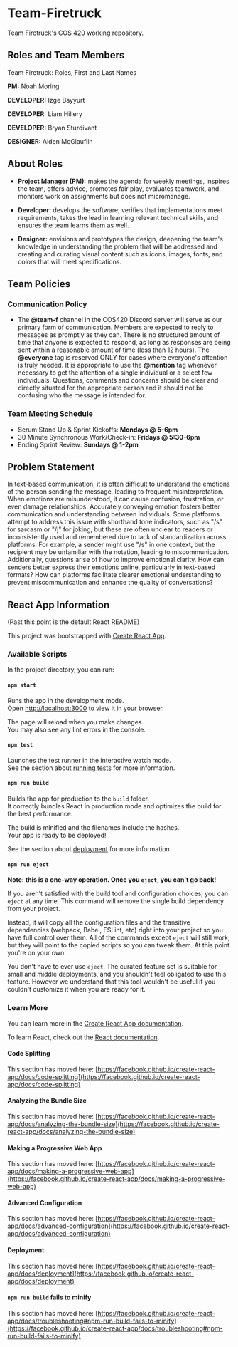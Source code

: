 # Team-Firetruck
Team Firetruck's COS 420 working repository.


## Roles and Team Members
Team Firetruck: Roles, First and Last Names


**PM:** Noah Moring

**DEVELOPER:** Izge Bayyurt

**DEVELOPER:** Liam Hillery

**DEVELOPER:** Bryan Sturdivant

**DESIGNER:** Aiden McGlauflin


## About Roles

- **Project Manager (PM):** makes the agenda for weekly meetings, inspires the team, offers advice, promotes fair play, evaluates teamwork, and monitors work on assignments but does not micromanage.

- **Developer:** develops the software, verifies that implementations meet requirements, takes the lead in learning relevant technical skills, and ensures the team learns them as well.

- **Designer:** envisions and prototypes the design, deepening the team's knowledge in understanding the problem that will be addressed and creating and curating visual content such as icons, images, fonts, and colors that will meet specifications.


## Team Policies

### Communication Policy
- The **@team-f** channel in the COS420 Discord server will serve as our primary form of communication. Members are expected to reply to messages as promptly as they can. There is no structured amount of time that anyone is expected to respond, as long as responses are being sent within a reasonable amount of time (less than 12 hours). The **@everyone** tag is reserved ONLY for cases where everyone's attention is truly needed. It is appropriate to use the **@mention** tag whenever necessary to get the attention of a single individual or a select few individuals. Questions, comments and concerns should be clear and directly situated for the appropriate person and it should not be confusing who the message is intended for.


### Team Meeting Schedule

- Scrum Stand Up & Sprint Kickoffs: **Mondays @ 5-6pm**
- 30 Minute Synchronous Work/Check-in: **Fridays @ 5:30-6pm**
- Ending Sprint Review: **Sundays @ 1-2pm**


## Problem Statement

In text-based communication, it is often difficult to understand the emotions of the person sending the message, leading to frequent misinterpretation. When emotions are misunderstood, it can cause confusion, frustration, or even damage relationships. Accurately conveying emotion fosters better communication and understanding between individuals. Some platforms attempt to address this issue with shorthand tone indicators, such as "/s" for sarcasm or "/j" for joking, but these are often unclear to readers or inconsistently used and remembered due to lack of standardization across platforms. For example, a sender might use "/s" in one context, but the recipient may be unfamiliar with the notation, leading to miscommunication. Additionally, questions arise of how to improve emotional clarity. How can senders better express their emotions online, particularly in text-based formats? How can platforms facilitate clearer emotional understanding to prevent miscommunication and enhance the quality of conversations? 

## React App Information

(Past this point is the default React README)

This project was bootstrapped with [Create React App](https://github.com/facebook/create-react-app).

### Available Scripts

In the project directory, you can run:

#### `npm start`

Runs the app in the development mode.\
Open [http://localhost:3000](http://localhost:3000) to view it in your browser.

The page will reload when you make changes.\
You may also see any lint errors in the console.

#### `npm test`

Launches the test runner in the interactive watch mode.\
See the section about [running tests](https://facebook.github.io/create-react-app/docs/running-tests) for more information.

#### `npm run build`

Builds the app for production to the `build` folder.\
It correctly bundles React in production mode and optimizes the build for the best performance.

The build is minified and the filenames include the hashes.\
Your app is ready to be deployed!

See the section about [deployment](https://facebook.github.io/create-react-app/docs/deployment) for more information.

#### `npm run eject`

**Note: this is a one-way operation. Once you `eject`, you can't go back!**

If you aren't satisfied with the build tool and configuration choices, you can `eject` at any time. This command will remove the single build dependency from your project.

Instead, it will copy all the configuration files and the transitive dependencies (webpack, Babel, ESLint, etc) right into your project so you have full control over them. All of the commands except `eject` will still work, but they will point to the copied scripts so you can tweak them. At this point you're on your own.

You don't have to ever use `eject`. The curated feature set is suitable for small and middle deployments, and you shouldn't feel obligated to use this feature. However we understand that this tool wouldn't be useful if you couldn't customize it when you are ready for it.

### Learn More

You can learn more in the [Create React App documentation](https://facebook.github.io/create-react-app/docs/getting-started).

To learn React, check out the [React documentation](https://reactjs.org/).

#### Code Splitting

This section has moved here: [https://facebook.github.io/create-react-app/docs/code-splitting](https://facebook.github.io/create-react-app/docs/code-splitting)

#### Analyzing the Bundle Size

This section has moved here: [https://facebook.github.io/create-react-app/docs/analyzing-the-bundle-size](https://facebook.github.io/create-react-app/docs/analyzing-the-bundle-size)

#### Making a Progressive Web App

This section has moved here: [https://facebook.github.io/create-react-app/docs/making-a-progressive-web-app](https://facebook.github.io/create-react-app/docs/making-a-progressive-web-app)

#### Advanced Configuration

This section has moved here: [https://facebook.github.io/create-react-app/docs/advanced-configuration](https://facebook.github.io/create-react-app/docs/advanced-configuration)

#### Deployment

This section has moved here: [https://facebook.github.io/create-react-app/docs/deployment](https://facebook.github.io/create-react-app/docs/deployment)

#### `npm run build` fails to minify

This section has moved here: [https://facebook.github.io/create-react-app/docs/troubleshooting#npm-run-build-fails-to-minify](https://facebook.github.io/create-react-app/docs/troubleshooting#npm-run-build-fails-to-minify)
